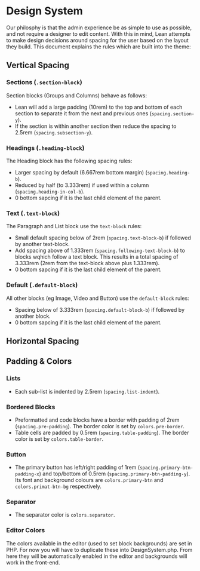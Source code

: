 # Design System
Our philosphy is that the admin experience be as simple to use as possible, and not require a designer to edit content. With this in mind, Lean attempts to make design decisions around spacing for the user based on the layout they build. This document explains the rules which are built into the theme:

## Vertical Spacing

### Sections (`.section-block`)
Section blocks (Groups and Columns) behave as follows:
- Lean will add a large padding (10rem) to the top and bottom of each section to separate it from the next and previous ones (`spacing.section-y`).
- If the section is within another section then reduce the spacing to 2.5rem (`spacing.subsection-y`).

### Headings (`.heading-block`)
The Heading block has the following spacing rules:
- Larger spacing by default (6.667rem bottom margin) (`spacing.heading-b`).
- Reduced by half (to 3.333rem) if used within a column (`spacing.heading-in-col-b`).
- 0 bottom sapcing if it is the last child element of the parent.

### Text (`.text-block`)
The Paragraph and List block use the `text-block` rules:
- Small default spacing below of 2rem (`spacing.text-block-b`) if followed by another text-block.
- Add spacing above of 1.333rem (`spacing.following-text-block-b`) to blocks wqhich follow a text block. This results in a total spacing of 3.333rem (2rem from the text-block above plus 1.333rem).
- 0 bottom sapcing if it is the last child element of the parent.

### Default (`.default-block`)
All other blocks (eg Image, Video and Button) use the `default-block` rules:
- Spacing below of 3.333rem (`spacing.default-block-b`) if followed by another block.
- 0 bottom sapcing if it is the last child element of the parent.

## Horizontal Spacing


## Padding & Colors

### Lists
- Each sub-list is indented by 2.5rem (`spacing.list-indent`).

### Bordered Blocks
- Preformatted and code blocks have a border with padding of 2rem (`spacing.pre-padding`). The border color is set by `colors.pre-border`.
- Table cells are padded by 0.5rem (`spacing.table-padding`). The border color is set by `colors.table-border`.

### Button
- The primary button has left/right padding of 1rem (`spacing.primary-btn-padding-x`) and top/bottom of 0.5rem (`spacing.primary-btn-padding-y`). Its font and background colours are `colors.primary-btn` and `colors.primat-btn-bg` respectively.

### Separator
- The separator color is `colors.separator`.

### Editor Colors
The colors available in the editor (used to set block backgrounds) are set in PHP. For now you will have to duplicate these into DesignSystem.php. From here they will be automatically enabled in the editor and backgrounds will work in the front-end.
